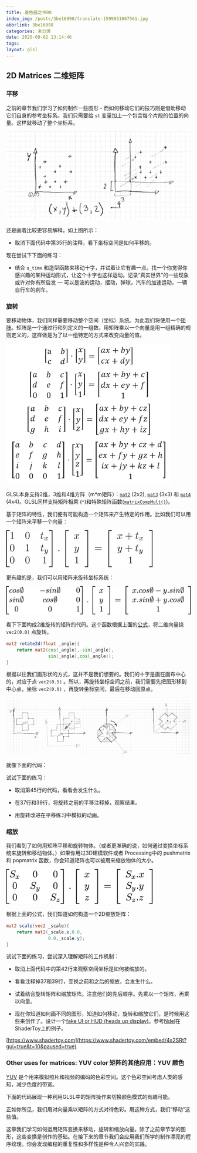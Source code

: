 ```yaml
---
title: 着色器之书08
index_img: /posts/3be16090/translate-1599051067561.jpg
abbrlink: 3be16090
categories: 未分类
date: 2020-09-02 13:14:46
tags:
layout: glsl
---
```


## 2D Matrices 二维矩阵

<div class="container" style="margin:0;padding:0">
    <canvas id="custom" class="canvas" data-fragment-url="/blog/glsl/matrix.frag"  style="width:100%;object-fit: contain;min-height:100px">
    </canvas>
</div>


<!-- <div class="container" style="margin:0;padding:0">
    <div class="codeAndCanvas" data="/blog/glsl/matrix.frag" style="width:100%;height:200px;margin-bottom:10px"></div>
</div> -->


### 平移

之前的章节我们学习了如何制作一些图形 - 而如何移动它们的技巧则是借助移动它们自身的参考坐标系。我们只需要给 ```st``` 变量加上一个包含每个片段的位置的向量。这样就移动了整个坐标系。

![](%E7%9D%80%E8%89%B2%E5%99%A8%E4%B9%8B%E4%B9%A608/translate-1599051067561.jpg)

还是画着比较更容易解释，如上图所示：

* 取消下面代码中第35行的注释，看下坐标空间是如何平移的。


<div class="container" style="margin:0;padding:0">
    <div class="codeAndCanvas" data="/blog/glsl/cross-translate.frag" style="width:100%;height:auto;margin-bottom:10px"></div>
</div>

现在尝试下下面的练习：

* 结合 ```u_time``` 和造型函数来移动十字，并试着让它有趣一点。找一个你觉得你感兴趣的某种运动形式，让这个十字也这样运动。记录“真实世界”的一些现象或许对你有所启发 — 可以是波的运动，摆动，弹球，汽车的加速运动，一辆自行车的刹车。


### 旋转

要移动物体，我们同样需要移动整个空间（坐标）系统。为此我们将使用一个[矩阵](http://en.wikipedia.org/wiki/Matrix_%28mathematics%29)。矩阵是一个通过行和列定义的一组数。用矩阵乘以一个向量是用一组精确的规则定义的，这样做是为了以一组特定的方式来改变向量的值。

[![Wikipedia entry for Matrix](%E7%9D%80%E8%89%B2%E5%99%A8%E4%B9%8B%E4%B9%A608/matrixes.png)](https://en.wikipedia.org/wiki/Matrix)

GLSL本身支持2维，3维和4维方阵（m*m矩阵）：[```mat2```](../glossary/?search=mat2) (2x2), [```mat3```](../glossary/?search=mat3) (3x3) 和 [```mat4```](../glossary/?search=mat4) (4x4)。GLSL同样支持矩阵相乘 (```*```)和特殊矩阵函数([```matrixCompMult()```](../glossary/?search=matrixCompMult))。

基于矩阵的特性，我们便有可能构造一个矩阵来产生特定的作用。比如我们可以用一个矩阵来平移一个向量：

![](%E7%9D%80%E8%89%B2%E5%99%A8%E4%B9%8B%E4%B9%A608/3dtransmat-1599051112644.png)

更有趣的是，我们可以用矩阵来旋转坐标系统：

![](%E7%9D%80%E8%89%B2%E5%99%A8%E4%B9%8B%E4%B9%A608/rotmat-1599051114875.png)

看下下面构成2维旋转的矩阵的代码。这个函数根据上面的[公式](http://en.wikipedia.org/wiki/Rotation_matrix)，将二维向量绕 ```vec2(0.0)``` 点旋转。

```glsl
mat2 rotate2d(float _angle){
    return mat2(cos(_angle),-sin(_angle),
                sin(_angle),cos(_angle));
}
```

根据以往我们画形状的方式，这并不是我们想要的。我们的十字是画在画布中心的，对应于点 ```vec2(0.5)``` 。所以，再旋转坐标空间之前，我们需要先把图形移到中心点，坐标 ```vec2(0.0)``` ，再旋转坐标空间，最后在移动回原点。

![](%E7%9D%80%E8%89%B2%E5%99%A8%E4%B9%8B%E4%B9%A608/rotate-1599051119075.jpg)

就像下面的代码：

<div class="container" style="margin:0;padding:0">
    <div class="codeAndCanvas" data="/blog/glsl/cross-rotate.frag" style="width:100%;height:auto;margin-bottom:10px"></div>
</div>

试试下面的练习：

* 取消第45行的代码，看看会发生什么。

* 在37行和39行，将旋转之前的平移注释掉，观察结果。

* 用旋转改进在平移练习中模拟的动画。

### 缩放

我们看到了如何用矩阵平移和旋转物体。（或者更准确的说，如何通过变换坐标系统来旋转和移动物体。）如果你用过3D建模软件或者 Processing中的 pushmatrix 和 popmatrix 函数，你会知道矩阵也可以被用来缩放物体的大小。

![](%E7%9D%80%E8%89%B2%E5%99%A8%E4%B9%8B%E4%B9%A608/scale-1599051122829.png)

根据上面的公式，我们知道如何构造一个2D缩放矩阵：

```glsl
mat2 scale(vec2 _scale){
    return mat2(_scale.x,0.0,
                0.0,_scale.y);
}
```


<div class="container" style="margin:0;padding:0">
    <div class="codeAndCanvas" data="/blog/glsl/cross-scale.frag" style="width:100%;height:auto;margin-bottom:10px"></div>
</div>


试试下面的练习，尝试深入理解矩阵的工作机制：

* 取消上面代码中的第42行来观察空间坐标是如何被缩放的。

* 看看注释掉37和39行，变换之前和之后的缩放，会发生什么。

* 试着结合旋转矩阵和缩放矩阵。注意他们的先后顺序。先乘以一个矩阵，再乘以向量。

* 现在你知道如何画不同的图形，知道如何移动，旋转和缩放它们，是时候用这些来创作了。设计一个[fake UI or HUD (heads up display)](https://www.pinterest.com/patriciogonzv/huds/)。参考[Ndel](https://www.shadertoy.com/user/ndel)在ShaderToy上的例子。

<!-- <iframe width="800" height="450" frameborder="0" src="https://www.shadertoy.com/embed/4s2SRt?gui=true&t=10&paused=true" allowfullscreen></iframe> -->
 [https://www.shadertoy.com](https://www.shadertoy.com/embed/4s2SRt?gui=true&t=10&paused=true)

### Other uses for matrices: YUV color 矩阵的其他应用：YUV 颜色


[YUV](http://en.wikipedia.org/wiki/YUV) 是个用来模拟照片和视频的编码的色彩空间。这个色彩空间考虑人类的感知，减少色度的带宽。

下面的代码展现一种利用GLSL中的矩阵操作来切换颜色模式的有趣可能。

<div class="container" style="margin:0;padding:0">
    <div class="codeAndCanvas" data="/blog/glsl/yuv.frag" style="width:100%;height:auto;margin-bottom:10px"></div>
</div>



正如你所见，我们用对向量乘以矩阵的方式对待色彩。用这种方式，我们“移动”这些值。

这章我们学习如何运用矩阵变换来移动，旋转和缩放向量。除了之前章节学的图形，这些变换是创作的基础。在接下来的章节我们会应用我们所学的制作漂亮的程序纹理。你会发现编程的重复性和多样性是种令人兴奋的实践。